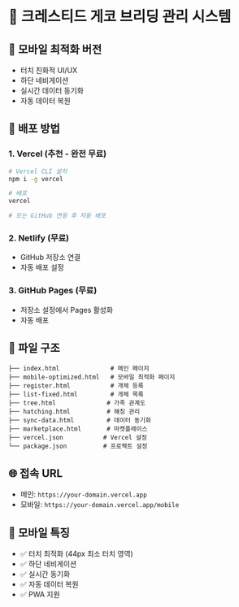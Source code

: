 # 🦎 크레스티드 게코 브리딩 관리 시스템

## 📱 모바일 최적화 버전
- 터치 친화적 UI/UX
- 하단 네비게이션
- 실시간 데이터 동기화
- 자동 데이터 복원

## 🚀 배포 방법

### 1. Vercel (추천 - 완전 무료)
```bash
# Vercel CLI 설치
npm i -g vercel

# 배포
vercel

# 또는 GitHub 연동 후 자동 배포
```

### 2. Netlify (무료)
- GitHub 저장소 연결
- 자동 배포 설정

### 3. GitHub Pages (무료)
- 저장소 설정에서 Pages 활성화
- 자동 배포

## 📁 파일 구조
```
├── index.html              # 메인 페이지
├── mobile-optimized.html   # 모바일 최적화 페이지
├── register.html           # 개체 등록
├── list-fixed.html         # 개체 목록
├── tree.html              # 가족 관계도
├── hatching.html          # 해칭 관리
├── sync-data.html         # 데이터 동기화
├── marketplace.html       # 마켓플레이스
├── vercel.json           # Vercel 설정
└── package.json          # 프로젝트 설정
```

## 🌐 접속 URL
- 메인: `https://your-domain.vercel.app`
- 모바일: `https://your-domain.vercel.app/mobile`

## 📱 모바일 특징
- ✅ 터치 최적화 (44px 최소 터치 영역)
- ✅ 하단 네비게이션
- ✅ 실시간 동기화
- ✅ 자동 데이터 복원
- ✅ PWA 지원 